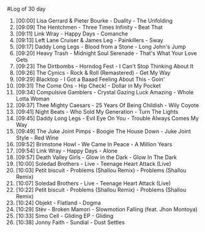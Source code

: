 #Log of 30 day

1. [00:00] Lisa Gerrard & Pieter Bourke - Duality - The Unfolding
1. [09:09] The Hentchmen - Three Times Infinity - Beat That
1. [09:11] Link Wray - Happy Days - Comanche
1. [09:13] Left Lane Cruiser & James Leg - Painkillers - Sway
1. [09:17] Daddy Long Legs - Blood from a Stone - Long John's Jump
1. [09:20] Heavy Trash - Midnight Soul Serenade - That's What Your Love Gets
1. [09:23] The Dirtbombs - Horndog Fest - I Can't Stop Thinking About It
1. [09:26] The Cynics - Rock & Roll (Remastered) - Get My Way
1. [09:29] Blacktop - I Got a Baaad Feeling About This - Goin'
1. [09:31] The Come Ons - Hip Check! - Dollar in My Pocket
1. [09:34] Compulsive Gamblers - Crystal Gazing Luck Amazing - Whole Lotta Woman
1. [09:37] Thee Mighty Caesars - 25 Years Of Being Childish - Wily Coyote
1. [09:41] Night Beats - Who Sold My Generation - Turn The Lights
1. [09:45] Daddy Long Legs - Evil Eye On You - Trouble Always Comes My Way
1. [09:49] The Juke Joint Pimps - Boogie The House Down - Juke Joint Style - Red Wine
1. [09:52] Brimstone Howl - We Came In Peace - A Million Years
1. [09:54] Link Wray - Happy Days - Alone
1. [09:57] Death Valley Girls - Glow in the Dark - Glow In The Dark
1. [10:00] Soledad Brothers - Live - Teenage Heart Attack (Live)
1. [10:03] Petit biscuit - Problems (Shallou Remix) - Problems (Shallou Remix)
1. [10:07] Soledad Brothers - Live - Teenage Heart Attack (Live)
1. [10:22] Petit biscuit - Problems (Shallou Remix) - Problems (Shallou Remix)
1. [10:24] Objekt - Flatland - Dogma
1. [10:29] Stèv - Broken Mamori - Slowmotion Falling (feat. Jhon Montoya)
1. [10:33] Simo Cell - Gliding EP - Gliding
1. [10:38] Jonny Faith - Sundial - Dust Settles
